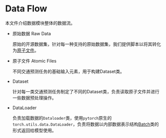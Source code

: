 # Data Flow

本文件介绍数据模块整体的数据流。

- 原始数据 Raw Data

  原始的开源数据集，针对每一种支持的原始数据集，我们提供脚本以将其转化为[原子文件](./atmoic_files.md)。

- 原子文件 Atomic Files

  不同交通预测任务的基础输入元素，用于构建Dataset类。

- Dataset

  针对每一类交通预测任务制定了不同的Dataset类，负责读取原子文件并进行一些数据预处理操作。

- DataLoader

  负责加载数据的`Dataloader`类，使用`pytorch`原生的`torch.utils.data.DataLoader`，负责将数据以内部数据表示结构[Batch](./batch.md)类的形式返回给模型使用。

